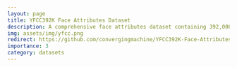 ```yaml
---
layout: page
title: YFCC392K Face Attributes Dataset
description: A comprehensive face attributes dataset containing 392,000 diverse facial images curated from YFCC100M, specifically designed for advancing self-supervised and weakly-supervised face recognition research. This carefully processed collection features weakly-labeled facial attributes, enabling robust model training and evaluation.
img: assets/img/yfcc.png
redirect: https://github.com/convergingmachine/YFCC392K-Face-Attributes-Dataset
importance: 3
category: datasets
---
```

